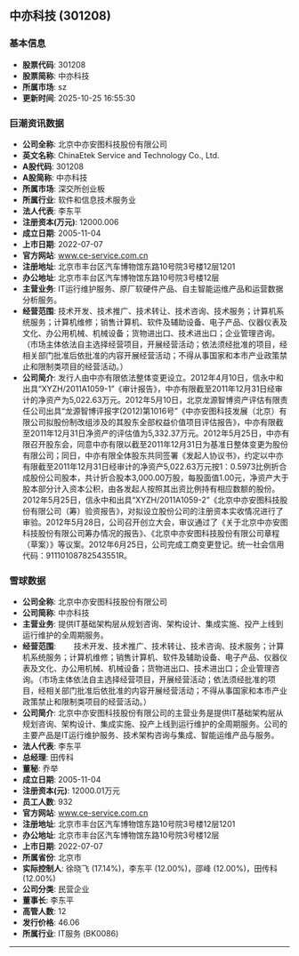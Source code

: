 ## 中亦科技 (301208)

### 基本信息

- **股票代码**: 301208
- **股票简称**: 中亦科技
- **所属市场**: sz
- **更新时间**: 2025-10-25 16:55:30

### 巨潮资讯数据

- **公司全称**: 北京中亦安图科技股份有限公司
- **英文名称**: ChinaEtek Service and Technology Co., Ltd.
- **A股代码**: 301208
- **A股简称**: 中亦科技
- **所属市场**: 深交所创业板
- **所属行业**: 软件和信息技术服务业
- **法人代表**: 李东平
- **注册资本(万元)**: 12000.006
- **成立日期**: 2005-11-04
- **上市日期**: 2022-07-07
- **官方网站**: www.ce-service.com.cn
- **注册地址**: 北京市丰台区汽车博物馆东路10号院3号楼12层1201
- **办公地址**: 北京市丰台区汽车博物馆东路10号院3号楼12层
- **主营业务**: IT运行维护服务、原厂软硬件产品、自主智能运维产品和运营数据分析服务。
- **经营范围**: 技术开发、技术推广、技术转让、技术咨询、技术服务；计算机系统服务；计算机维修；销售计算机、软件及辅助设备、电子产品、仪器仪表及文化、办公用机械、机械设备；货物进出口、技术进出口；企业管理咨询。（市场主体依法自主选择经营项目，开展经营活动；依法须经批准的项目，经相关部门批准后依批准的内容开展经营活动；不得从事国家和本市产业政策禁止和限制类项目的经营活动。）
- **公司简介**: 发行人由中亦有限依法整体变更设立。2012年4月10日，信永中和出具“XYZH/2011A1059-1”《审计报告》，中亦有限截至2011年12月31日经审计的净资产为5,022.63万元。2012年5月10日，北京龙源智博资产评估有限责任公司出具“龙源智博评报字(2012)第1016号”《中亦安图科技发展（北京）有限公司拟股份制改组涉及的其股东全部权益价值项目评估报告》，中亦有限截至2011年12月31日净资产的评估值为5,332.37万元。2012年5月25日，中亦有限召开股东会，同意中亦有限以截至2011年12月31日为基准日整体变更为股份有限公司；同日，中亦有限全体股东共同签署《发起人协议书》，约定以中亦有限截至2011年12月31日经审计的净资产5,022.63万元按1：0.5973比例折合成股份公司股本，共计折合股本3,000.00万股，每股面值1.00元，净资产大于股本部分计入资本公积，由各发起人按照其出资比例持有相应数额的股份。2012年5月25日，信永中和出具“XYZH/2011A1059-2”《北京中亦安图科技股份有限公司（筹）验资报告》，对拟设立股份公司的注册资本实收情况进行了审验。2012年5月28日，公司召开创立大会，审议通过了《关于北京中亦安图科技股份有限公司筹办情况的报告》、《北京中亦安图科技股份有限公司章程（草案）》等议案。2012年6月25日，公司完成工商变更登记。统一社会信用代码：91110108782543551R。

### 雪球数据

- **公司全称**: 北京中亦安图科技股份有限公司
- **公司简称**: 中亦科技
- **主营业务**: 提供IT基础架构层从规划咨询、架构设计、集成实施、投产上线到运行维护的全周期服务。
- **经营范围**: 　　技术开发、技术推广、技术转让、技术咨询、技术服务；计算机系统服务；计算机维修；销售计算机、软件及辅助设备、电子产品、仪器仪表及文化、办公用机械、机械设备；货物进出口、技术进出口；企业管理咨询。（市场主体依法自主选择经营项目，开展经营活动；依法须经批准的项目，经相关部门批准后依批准的内容开展经营活动；不得从事国家和本市产业政策禁止和限制类项目的经营活动。）
- **公司简介**: 北京中亦安图科技股份有限公司的主营业务是提供IT基础架构层从规划咨询、架构设计、集成实施、投产上线到运行维护的全周期服务。公司的主要产品是IT运行维护服务、技术架构咨询与集成、智能运维产品与服务。
- **法人代表**: 李东平
- **总经理**: 田传科
- **董秘**: 乔举
- **成立日期**: 2005-11-04
- **注册资本(元)**: 12000.01万元
- **员工人数**: 932
- **官方网站**: www.ce-service.com.cn
- **注册地址**: 北京市丰台区汽车博物馆东路10号院3号楼12层1201
- **办公地址**: 北京市丰台区汽车博物馆东路10号院3号楼12层
- **上市日期**: 2022-07-07
- **所属省份**: 北京市
- **实际控制人**: 徐晓飞 (17.14%)，李东平 (12.00%)，邵峰 (12.00%)，田传科 (12.00%)
- **公司分类**: 民营企业
- **董事长**: 李东平
- **高管人数**: 12
- **发行价格**: 46.06
- **所属行业**: IT服务 (BK0086)

---